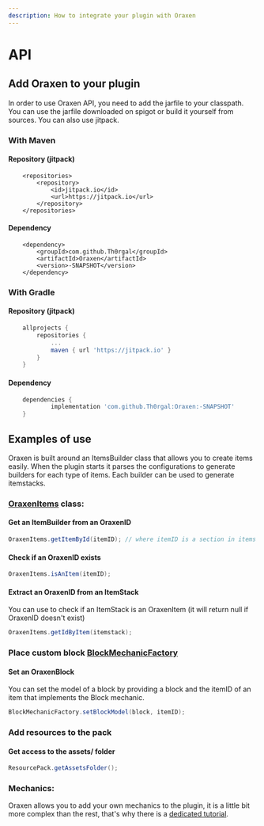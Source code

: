 ```yaml
---
description: How to integrate your plugin with Oraxen
---
```


# API

## Add Oraxen to your plugin

In order to use Oraxen API, you need to add the jarfile to your classpath. You can use the jarfile downloaded on spigot or build it yourself from sources. You can also use jitpack.

### With Maven

#### Repository \(jitpack\)

```markup
	<repositories>
		<repository>
		    <id>jitpack.io</id>
		    <url>https://jitpack.io</url>
		</repository>
	</repositories>
```

#### Dependency

```markup
	<dependency>
	    <groupId>com.github.Th0rgal</groupId>
	    <artifactId>Oraxen</artifactId>
	    <version>-SNAPSHOT</version>
	</dependency>
```

### With Gradle

#### Repository \(jitpack\)

```groovy
	allprojects {
		repositories {
			...
			maven { url 'https://jitpack.io' }
		}
	}
```

#### Dependency

```groovy
	dependencies {
	        implementation 'com.github.Th0rgal:Oraxen:-SNAPSHOT'
	}
```



## Examples of use

Oraxen is built around an ItemsBuilder class that allows you to create items easily. When the plugin starts it parses the configurations to generate builders for each type of items. Each builder can be used to generate itemstacks.

### [OraxenItems](https://github.com/Th0rgal/Oraxen/blob/master/src/main/java/io/th0rgal/oraxen/items/OraxenItems.java) class: 

#### Get an ItemBuilder from an OraxenID

```java
OraxenItems.getItemById(itemID); // where itemID is a section in items configurations
```

#### Check if an OraxenID exists

```java
OraxenItems.isAnItem(itemID);
```

#### Extract an OraxenID from an ItemStack

You can use to check if an ItemStack is an OraxenItem \(it will return null if OraxenID doesn't exist\)

```java
OraxenItems.getIdByItem(itemstack);
```

### Place custom block [BlockMechanicFactory](https://github.com/oraxen/Oraxen/blob/master/src/main/java/io/th0rgal/oraxen/mechanics/provided/block/BlockMechanicFactory.java)

#### Set an OraxenBlock

You can set the model of a block by providing a block and the itemID of an item that implements the Block  mechanic.

```java
BlockMechanicFactory.setBlockModel(block, itemID);
```



### Add resources to the pack

#### Get access to the assets/ folder 

```java
ResourcePack.getAssetsFolder();
```

### Mechanics:

Oraxen allows you to add your own mechanics to the plugin, it is a little bit more complex than the rest, that's why there is a [dedicated tutorial](mechanics.md#how-does-the-mechanic-system-work).

